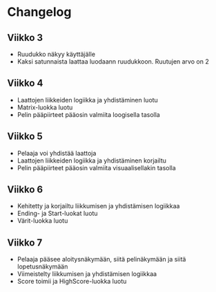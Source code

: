 # Changelog
## Viikko 3
- Ruudukko näkyy käyttäjälle
- Kaksi satunnaista laattaa luodaann ruudukkoon. Ruutujen arvo on 2

## Viikko 4
- Laattojen liikkeiden logiikka ja yhdistäminen luotu
- Matrix-luokka luotu
- Pelin pääpiirteet pääosin valmiita loogisella tasolla

## Viikko 5
- Pelaaja voi yhdistää laattoja
- Laattojen liikkeiden logiikka ja yhdistäminen korjailtu
- Pelin pääpiirteet pääosin valmiita visuaalisellakin tasolla

## Viikko 6
- Kehitetty ja korjailtu liikkumisen ja yhdistämisen logiikkaa
- Ending- ja Start-luokat luotu
- Värit-luokka luotu

## Viikko 7
- Pelaaja pääsee aloitysnäkymään, siitä pelinäkymään ja siitä lopetusnäkymään
- Viimeistelty liikkumisen ja yhdistämisen logiikkaa
- Score toimii ja HighScore-luokka luotu